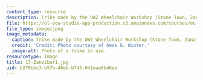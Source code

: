 ```yaml
---
content_type: resource
description: Trike made by the UWZ Wheelchair Workshop (Stone Town, Zanzibar, Tanzania).
file: https://ol-ocw-studio-app-production.s3.amazonaws.com/courses/ec-721-wheelchair-design-in-developing-countries-spring-2009/b270bbc3b57b46ebb745041eae0b46ea_17-Zanzibar1.jpg
file_type: image/jpeg
image_metadata:
  caption: Trike made by the UWZ Wheelchair Workshop (Stone Town, Zanzibar, Tanzania).
  credit: 'Credit: Photo courtesy of Amos G. Winter.'
  image-alt: Photo of a trike in use.
resourcetype: Image
title: 17-Zanzibar1.jpg
uid: b270bbc3-b57b-46eb-b745-041eae0b46ea
---
```

